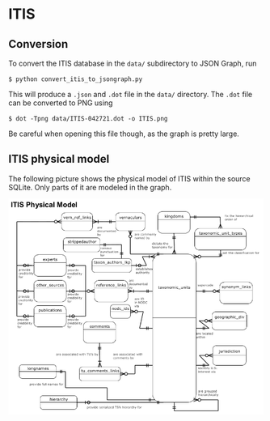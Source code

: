 # ITIS

## Conversion

To convert the ITIS database in the `data/` subdirectory to JSON Graph, run

```console
$ python convert_itis_to_jsongraph.py
```

This will produce a `.json` and `.dot` file in the `data/` directory.
The `.dot` file can be converted to PNG using

```console
$ dot -Tpng data/ITIS-042721.dot -o ITIS.png
```

Be careful when opening this file though, as the graph is pretty large. 

## ITIS physical model

The following picture shows the physical model of ITIS
within the source SQLite. Only parts of it are modeled in
the graph.

![](docs/images/physical-model.png)
